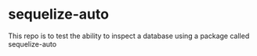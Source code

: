 # sequelize-auto
This repo is to test the ability to inspect a database using a package called sequelize-auto

